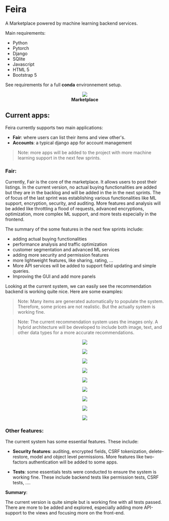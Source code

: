 # Feira

A Marketplace powered by machine learning backend services.

Main requirements:
- Python 
- Pytorch
- Django
- SQlite
- Javascript
- HTML 5
- Bootstrap 5

See requirements for a full **conda** environnement setup.


<p align="center">
  <img src="images/main.png">
  <br><b> Marketplace </b>
</p>

## Current apps:
Feira currently supports two main applications:
 - **Fair**: where users can list their items and view other's. 
 - **Accounts**: a typical django app for account management

> Note: more apps will be added to the project with more machine learning support in the next few sprints.

### Fair:
 Currently, Fair is the core of the marketplace. It allows users to post their listings. In the current version, no actual buying functionalities are added but they are in the backlog and will be added in the in the next sprints. The of focus of the last sprint was establishing various functionalities like ML support, encryption, security, and auditing. More features and analysis will be added like throttling a flood of requests, advanced encryptions, optimization, more complex ML support, and more tests especially in the frontend.

 The summary of the some features in the next few sprints include:
 - adding actual buying functionalities
 - performance analysis and traffic optimization
 - customer segmentation and advanced ML services
 - adding more security and permission features
 - more lightweight features, like sharing, rating, ...
 - More API services will be added to support field updating and simple queries.
 - Improving the GUI and add more panels
  

 Looking at the current system, we can easily see the recommendation backend is working quite nice. Here are some examples:

> Note: Many items are generated automatically to populate the system. Therefore, some prices are not realistic. But the actually system is working fine.


> Note: The current recommendation system uses the images only. A hybrid architecture will be developed to include both image, text, and other data types for a more accurate recommendations.

<p align="center">
  <img src="images/recommendations_2.png">
</p>

<p align="center">
  <img src="images/recommendations_3.png">
</p>

<p align="center">
  <img src="images/recommendations_4.png">
</p>
   

<p align="center">
  <img src="images/recommendations_5.png">
</p>


<p align="center">
  <img src="images/recommendations_7.png">
</p>

<p align="center">
  <img src="images/recommendations_8.png">
</p>

<p align="center">
  <img src="images/recommendations_10.png">
</p>

<p align="center">
  <img src="images/recommendations_11.png">
</p>


<p align="center">
  <img src="images/recommendations_ts.png">
</p>


### Other features:
The current system has some essential features. These include:
- **Security features**: auditing, encrypted fields, CSRF tokenization, delete-restore, model and object level permissions. More features like two-factors authentication will be added to some apps.

- **Tests**: some essentials tests were conducted to ensure the system is working fine. These include backend tests like permission tests, CSRF tests, ....


**Summary**: 

The current version is quite simple but is working fine with all tests passed. There are more to be added and explored, especially adding more API-support to the views and focusing more on the front-end.